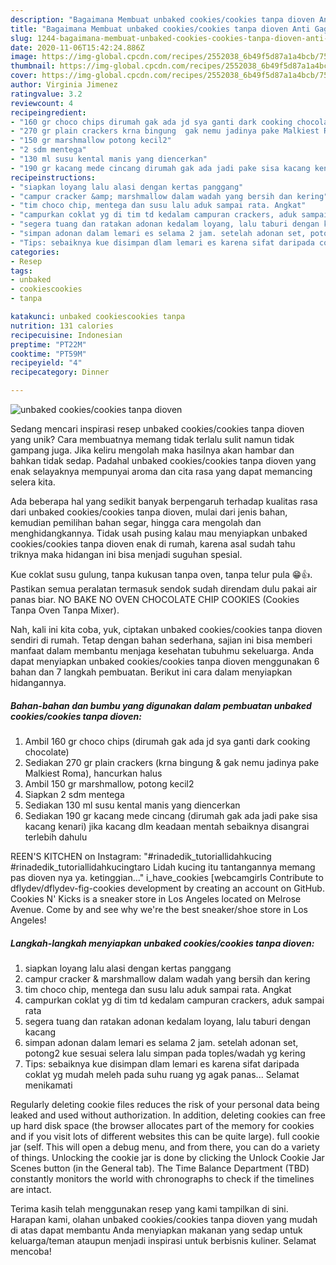 ```yaml
---
description: "Bagaimana Membuat unbaked cookies/cookies tanpa dioven Anti Gagal"
title: "Bagaimana Membuat unbaked cookies/cookies tanpa dioven Anti Gagal"
slug: 1244-bagaimana-membuat-unbaked-cookies-cookies-tanpa-dioven-anti-gagal
date: 2020-11-06T15:42:24.886Z
image: https://img-global.cpcdn.com/recipes/2552038_6b49f5d87a1a4bcb/751x532cq70/unbaked-cookiescookies-tanpa-dioven-foto-resep-utama.jpg
thumbnail: https://img-global.cpcdn.com/recipes/2552038_6b49f5d87a1a4bcb/751x532cq70/unbaked-cookiescookies-tanpa-dioven-foto-resep-utama.jpg
cover: https://img-global.cpcdn.com/recipes/2552038_6b49f5d87a1a4bcb/751x532cq70/unbaked-cookiescookies-tanpa-dioven-foto-resep-utama.jpg
author: Virginia Jimenez
ratingvalue: 3.2
reviewcount: 4
recipeingredient:
- "160 gr choco chips dirumah gak ada jd sya ganti dark cooking chocolate"
- "270 gr plain crackers krna bingung  gak nemu jadinya pake Malkiest Roma hancurkan halus"
- "150 gr marshmallow potong kecil2"
- "2 sdm mentega"
- "130 ml susu kental manis yang diencerkan"
- "190 gr kacang mede cincang dirumah gak ada jadi pake sisa kacang kenari jika kacang dlm keadaan mentah sebaiknya disangrai terlebih dahulu"
recipeinstructions:
- "siapkan loyang lalu alasi dengan kertas panggang"
- "campur cracker &amp; marshmallow dalam wadah yang bersih dan kering"
- "tim choco chip, mentega dan susu lalu aduk sampai rata. Angkat"
- "campurkan coklat yg di tim td kedalam campuran crackers, aduk sampai rata"
- "segera tuang dan ratakan adonan kedalam loyang, lalu taburi dengan kacang"
- "simpan adonan dalam lemari es selama 2 jam. setelah adonan set, potong2 kue sesuai selera lalu simpan pada toples/wadah yg kering"
- "Tips: sebaiknya kue disimpan dlam lemari es karena sifat daripada coklat yg mudah meleh pada suhu ruang yg agak panas... Selamat menikamati"
categories:
- Resep
tags:
- unbaked
- cookiescookies
- tanpa

katakunci: unbaked cookiescookies tanpa 
nutrition: 131 calories
recipecuisine: Indonesian
preptime: "PT22M"
cooktime: "PT59M"
recipeyield: "4"
recipecategory: Dinner

---
```



![unbaked cookies/cookies tanpa dioven](https://img-global.cpcdn.com/recipes/2552038_6b49f5d87a1a4bcb/751x532cq70/unbaked-cookiescookies-tanpa-dioven-foto-resep-utama.jpg)

Sedang mencari inspirasi resep unbaked cookies/cookies tanpa dioven yang unik? Cara membuatnya memang tidak terlalu sulit namun tidak gampang juga. Jika keliru mengolah maka hasilnya akan hambar dan bahkan tidak sedap. Padahal unbaked cookies/cookies tanpa dioven yang enak selayaknya mempunyai aroma dan cita rasa yang dapat memancing selera kita.

Ada beberapa hal yang sedikit banyak berpengaruh terhadap kualitas rasa dari unbaked cookies/cookies tanpa dioven, mulai dari jenis bahan, kemudian pemilihan bahan segar, hingga cara mengolah dan menghidangkannya. Tidak usah pusing kalau mau menyiapkan unbaked cookies/cookies tanpa dioven enak di rumah, karena asal sudah tahu triknya maka hidangan ini bisa menjadi suguhan spesial.

Kue coklat susu gulung, tanpa kukusan tanpa oven, tanpa telur pula 😁👍. Pastikan semua peralatan termasuk sendok sudah direndam dulu pakai air panas biar. NO BAKE NO OVEN CHOCOLATE CHIP COOKIES (Cookies Tanpa Oven Tanpa Mixer).


Nah, kali ini kita coba, yuk, ciptakan unbaked cookies/cookies tanpa dioven sendiri di rumah. Tetap dengan bahan sederhana, sajian ini bisa memberi manfaat dalam membantu menjaga kesehatan tubuhmu sekeluarga. Anda dapat menyiapkan unbaked cookies/cookies tanpa dioven menggunakan 6 bahan dan 7 langkah pembuatan. Berikut ini cara dalam menyiapkan hidangannya.

<!--inarticleads1-->

##### Bahan-bahan dan bumbu yang digunakan dalam pembuatan unbaked cookies/cookies tanpa dioven:

1. Ambil 160 gr choco chips (dirumah gak ada jd sya ganti dark cooking chocolate)
1. Sediakan 270 gr plain crackers (krna bingung &amp; gak nemu jadinya pake Malkiest Roma), hancurkan halus
1. Ambil 150 gr marshmallow, potong kecil2
1. Siapkan 2 sdm mentega
1. Sediakan 130 ml susu kental manis yang diencerkan
1. Sediakan 190 gr kacang mede cincang (dirumah gak ada jadi pake sisa kacang kenari) jika kacang dlm keadaan mentah sebaiknya disangrai terlebih dahulu


REEN&#39;S KITCHEN on Instagram: &#34;#rinadedik_tutoriallidahkucing #rinadedik_tutoriallidahkucingtaro Lidah kucing itu tantangannya memang pas dioven nya ya. ketinggian…&#34; i_have_cookies [webcamgirls Contribute to dflydev/dflydev-fig-cookies development by creating an account on GitHub. Cookies N&#39; Kicks is a sneaker store in Los Angeles located on Melrose Avenue. Come by and see why we&#39;re the best sneaker/shoe store in Los Angeles! 

<!--inarticleads2-->

##### Langkah-langkah menyiapkan unbaked cookies/cookies tanpa dioven:

1. siapkan loyang lalu alasi dengan kertas panggang
1. campur cracker &amp; marshmallow dalam wadah yang bersih dan kering
1. tim choco chip, mentega dan susu lalu aduk sampai rata. Angkat
1. campurkan coklat yg di tim td kedalam campuran crackers, aduk sampai rata
1. segera tuang dan ratakan adonan kedalam loyang, lalu taburi dengan kacang
1. simpan adonan dalam lemari es selama 2 jam. setelah adonan set, potong2 kue sesuai selera lalu simpan pada toples/wadah yg kering
1. Tips: sebaiknya kue disimpan dlam lemari es karena sifat daripada coklat yg mudah meleh pada suhu ruang yg agak panas... Selamat menikamati


Regularly deleting cookie files reduces the risk of your personal data being leaked and used without authorization. In addition, deleting cookies can free up hard disk space (the browser allocates part of the memory for cookies and if you visit lots of different websites this can be quite large). full cookie jar (self. This will open a debug menu, and from there, you can do a variety of things. Unlocking the cookie jar is done by clicking the Unlock Cookie Jar Scenes button (in the General tab). The Time Balance Department (TBD) constantly monitors the world with chronographs to check if the timelines are intact. 

Terima kasih telah menggunakan resep yang kami tampilkan di sini. Harapan kami, olahan unbaked cookies/cookies tanpa dioven yang mudah di atas dapat membantu Anda menyiapkan makanan yang sedap untuk keluarga/teman ataupun menjadi inspirasi untuk berbisnis kuliner. Selamat mencoba!
